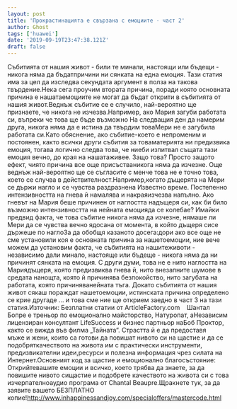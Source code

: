 ```yaml
---
layout: post
title: 'Прокрастинацията е свързана с емоциите - част 2'
author: Ghost
tags: ['huawei']
date: '2019-09-19T23:47:38.121Z'
draft: false
---
```


Събитията от нашия живот - били те минали, настоящи или бъдещи - никога няма да бъдатпричини ни сянката на една емоция. Тази статия има за цел да изследва секундата аргумент в полза на такова твърдение.Нека сега проучим втората причина, поради която основната причина е нашатаемоциите не могат да бъдат открити в събитията от нашия живот.Веднъж събитие се е случило, най-вероятно ще признаете, че никога не изчезва.Например, ако Мария загуби работата си, въпреки че това ще бъде възможно На следващия ден да намерим друга, никога няма да е истина да твърдим товаМери не е загубила работата си.Като обяснение, ако събитие-което е непроменим и постоянен, както всички други събития за товаматерията ни предизвика емоция, тогава логично следва това, че ниеби изпитвал същата тази емоция вечно, до края на нашатаживее. Защо това? Просто защото ефект, чиято причина все още присъстваникога няма да изчезне. Още веднъж най-вероятно ще се съгласите с менче това не е точно това, което се случва в действителност.Например,когато дъщерята на Мери се държи нагло и се чувства раздразнена Известно време. Постепенно интензивността на гнева й намалява и накраяизчезва напълно. Ако гневът на Мария беше причинен от наглостта надъщеря си, как би било възможно интензивността на нейната емоцияда се колебае? Имайки предвид факта, че това събитие никога няма да изчезне, нямаше ли Мери да се чувства вечно ядосана от момента, в който дъщеря сисе държеше по наглоЗа да обобщя казаното досега:дори ако все още не сме установили коя е основната причина за нашетоемоции, ние вече можем да установим факта, че събитията на нашитеживоти - независимо дали минало, настояще или бъдеще - никога няма да ни причинят сянката на емоция. С други думи, това не е нито наглостта на Мариядъщеря, която предизвиква гнева й, нито внезапните шумове в средата нанощта, която й причинява безпокойство, нито загубата на работата, която причиняванейната тъга. Докато събитията от нашия живот сякаш пораждат нашетоемоции, истинската причина определено се крие другаде ... и това сме ние ще открием заедно в част 3 на тази статия.Източник: Безплатни статии от ArticleFactory.com    Шантал Бопре е треньор по емоционално майсторство, Натуропат, аНезависим лицензиран консултант LifeSuccess и бизнес партньор наБоб Проктор, както се вижда във филма „Тайната“. Страстта й е да предоставя мъже и жени, които са готови да повишат нивото си на щастие и да се подобряткачеството на живота им с практически инструменти, предизвикателни идеи,ресурси и полезна информация чрез силата на Интернет.Основният код за щастие и емоционално благосъстояние: Открийтевашите емоции и всичко, което трябва да знаете, за да повишите нивото сищастие и подобрете качеството на живота си с това изчерпателноаудио програма от Chantal Beaupre.Щракнете тук, за да заявите вашето БЕЗПЛАТНО копие!http://www.inhappinessandjoy.com/specialoffers/mastercode.html
